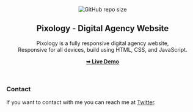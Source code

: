 <div align="center">
  
  ![GitHub repo size](https://img.shields.io/github/repo-size/Shaad-Imran/Pixology)
  <br />

  <h2 align="center">Pixology - Digital Agency Website</h2>

Pixology is a fully responsive digital agency website, <br />Responsive for all devices, build using HTML, CSS, and JavaScript.

<a href="https://shaad-imran.github.io/Pixology/"><strong>➥ Live Demo</strong></a>

</div>

<br />

### Contact

If you want to contact with me you can reach me at [Twitter](https://www.twitter.com/WackyGhost).
